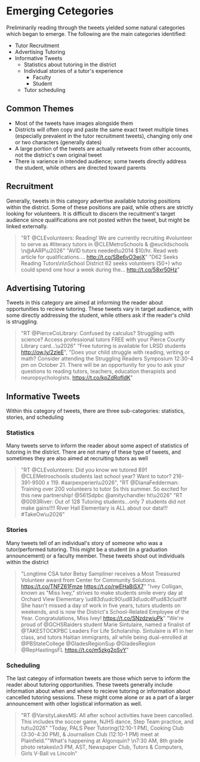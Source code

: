 # Emerging Cetegories

Preliminarily reading through the tweets yielded some natural categories which began to emerge. The following are the main categories identified:
- Tutor Recruitment
- Advertising Tutoring
- Informative Tweets
  - Statistics about tutoring in the district
  - Individual stories of a tutor's experience
    - Faculty
    - Student
  - Tutor scheduling

## Common Themes

- Most of the tweets have images alongside them
- Districts will often copy and paste the same exact tweet multiple times (especially prevalent in the tutor recruitment tweets), changing only one or two characters (generally dates)
- A large portion of the tweets are actually retweets from other accounts, not the district's own original tweet
- There is varience in intended audience; some tweets directly address the student, while others are directed toward parents

## Recruitment

Generally, tweets in this category advertise available tutoring positions within the district. Some of these positions are paid, while others are strictly looking for volunteers. It is difficult to discern the recuitment's target audience since qualifications are not posted within the tweet, but might be linked externally. 

> "RT @CLEvolunteers: Reading! We are currently recruiting #volunteer to serve as #literacy tutors in @CLEMetroSchools &amp; @euclidschools \n@AARP\u2026"
> "AVID tutors needed\u2014 $10/hr. Read web article for qualifications.... http://t.co/SBe6vO3wjX"
> "D62 Seeks Reading Tutors\n\nSchool District 62 seeks volunteers (50+) who could spend one hour a week during the... http://t.co/58xr50Hz"

## Advertising Tutoring

Tweets in this category are aimed at informing the reader about opportunities to recieve tutoring. These tweets vary in target audience, with some directly addressing the student, while others ask if the reader's child is struggling. 

> "RT @PierceCoLibrary: Confused by calculus? Struggling with science? Access professional tutors FREE with your Pierce County Library card...\u2026"
> "Free tutoring is available for LRSD students http://ow.ly/2zleE",
> "Does your child struggle with reading, writing or math? Consider attending the Struggling Readers Symposium 12:30-4 pm on October 21. There will be an opportunity for you to ask your questions to reading tutors, teachers, education therapists and neuropsychologists. https://t.co/kpZdRofIdK"

## Informative Tweets

Within this category of tweets, there are three sub-categories: statistics, stories, and scheduling

### Statistics

Many tweets serve to inform the reader about some aspect of statistics of tutoring in the district. There are not many of these type of tweets, and sometimes they are also aimed at recruiting tutors as well

> "RT @CLEvolunteers: Did you know we tutored 891 @CLEMetroschools students last school year? Want to tutor? 216-391-9500 x 119. #aarpexperien\u2026",
> "RT @DianaFedderman: Training over 200 volunteers to tutor Ss this summer.  So excited for this new partnership! @561Sdpbc @amitychandler ht\u2026"
> "RT @0093River: Out of 128 Tutoring students...only 7 students did not make gains!!!! River Hall Elementary is ALL about our data!!! #TakeOw\u2026"

### Stories

Many tweets tell of an individual's story of someone who was a tutor/performed tutoring. This might be a student (in a graduation announcement) or a faculty member. These tweets shout out individuals within the district

> "Longtime CSA tutor Betsy Sampliner receives a Most Treasured Volunteer award from Center for Community Solutions. https://t.co/TNFZ61Fmze https://t.co/rwEHaBiSX7"
> "Ivey Colligan, known as \"Miss Ivey,\" strives to make students smile every day at Orchard View Elementary \ud83d\udc90\ud83d\udc4f\ud83c\udf1f She hasn't missed a day of work in five years, tutors students on weekends, and is now the District's School-Related Employee of the Year. Congratulations, Miss Ivey! https://t.co/SNzdzwiuPk"
> "We're proud of @GCHSRaiders student Marie Sintulaire, named a finalist of @TAKESTOCKPBC Leaders For Life Scholarship. Sintulaire is #1 in her class, and tutors Haitian immigrants, all while being dual-enrolled at @PBStateCollege @GladesRegionSup @GladesRegion @RepHastingsFL https://t.co/m5zkg2oSvY"

### Scheduling

The last categoy of information tweets are those which serve to inform the reader about tutoring opportunities. These tweets generally include information about when and where to recieve tutoring or information about cancelled tutoring sessions. These might come alone or as a part of a larger announcement with other logistical information as well. 

> "RT @VarsityLakesMS: All after school activities have been cancelled. This includes the soccer game, NJHS dance, Step Team practice, and tut\u2026"
> "Today, PALS Peer Tutoring(12:10-1 PM), Cooking Club (3:30-4:30 PM), & Journalism Club (12:10-1 PM) meet at Plainfield.""What's happening at Algonquin? \n7:30 AM, 8th grade photo retakes\n3 PM, AST, Newspaper Club, Tutors & Computers, Girls V-Ball vs Lincoln" 